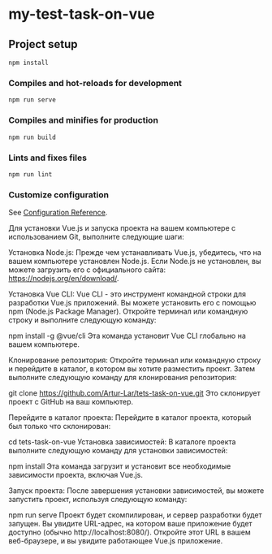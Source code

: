 # my-test-task-on-vue

## Project setup

```
npm install
```

### Compiles and hot-reloads for development

```
npm run serve
```

### Compiles and minifies for production

```
npm run build
```

### Lints and fixes files

```
npm run lint
```

### Customize configuration

See [Configuration Reference](https://cli.vuejs.org/config/).

Для установки Vue.js и запуска проекта на вашем компьютере с использованием Git, выполните следующие шаги:

Установка Node.js:
Прежде чем устанавливать Vue.js, убедитесь, что на вашем компьютере установлен Node.js. Если Node.js не установлен, вы можете загрузить его с официального сайта: https://nodejs.org/en/download/.

Установка Vue CLI:
Vue CLI - это инструмент командной строки для разработки Vue.js приложений. Вы можете установить его с помощью npm (Node.js Package Manager). Откройте терминал или командную строку и выполните следующую команду:

npm install -g @vue/cli
Эта команда установит Vue CLI глобально на вашем компьютере.

Клонирование репозитория:
Откройте терминал или командную строку и перейдите в каталог, в котором вы хотите разместить проект. Затем выполните следующую команду для клонирования репозитория:

git clone https://github.com/Artur-Lar/tets-task-on-vue.git
Это склонирует проект с GitHub на ваш компьютер.

Перейдите в каталог проекта:
Перейдите в каталог проекта, который был только что склонирован:

cd tets-task-on-vue
Установка зависимостей:
В каталоге проекта выполните следующую команду для установки зависимостей:

npm install
Эта команда загрузит и установит все необходимые зависимости проекта, включая Vue.js.

Запуск проекта:
После завершения установки зависимостей, вы можете запустить проект, используя следующую команду:

npm run serve
Проект будет скомпилирован, и сервер разработки будет запущен. Вы увидите URL-адрес, на котором ваше приложение будет доступно (обычно http://localhost:8080/). Откройте этот URL в вашем веб-браузере, и вы увидите работающее Vue.js приложение.
